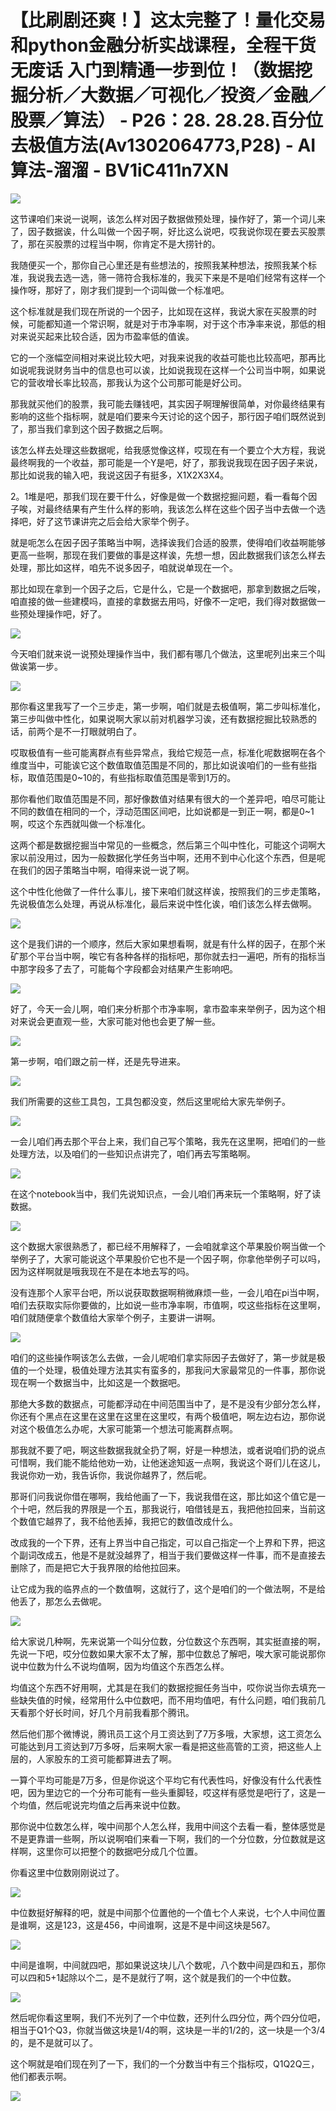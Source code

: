 # 【比刷剧还爽！】这太完整了！量化交易和python金融分析实战课程，全程干货无废话 入门到精通一步到位！（数据挖掘分析／大数据／可视化／投资／金融／股票／算法） - P26：28. 28.28.百分位去极值方法(Av1302064773,P28) - AI算法-溜溜 - BV1iC411n7XN

![](img/f0fd5963ef8518e34fa61f4b384e44cd_0.png)

这节课咱们来说一说啊，该怎么样对因子数据做预处理，操作好了，第一个词儿来了，因子数据诶，什么叫做一个因子啊，好比这么说吧，哎我说你现在要去买股票了，那在买股票的过程当中啊，你肯定不是大捞针的。

我随便买一个，那你自己心里还是有些想法的，按照我某种想法，按照我某个标准，我说我去选一选，筛一筛符合我标准的，我买下来是不是咱们经常有这样一个操作呀，那好了，刚才我们提到一个词叫做一个标准吧。

这个标准就是我们现在所说的一个因子，比如现在这样，我说大家在买股票的时候，可能都知道一个常识啊，就是对于市净率啊，对于这个市净率来说，那低的相对来说买起来比较合适，因为市盈率低的值诶。

它的一个涨幅空间相对来说比较大吧，对我来说我的收益可能也比较高吧，那再比如说呢我说财务当中的信息也可以诶，比如说我现在这样一个公司当中啊，如果说它的营收增长率比较高，那我认为这个公司那可能是好公司。

那我就买他们的股票，我可能去赚钱吧，其实因子啊理解很简单，对你最终结果有影响的这些个指标啊，就是咱们要来今天讨论的这个因子，那行因子咱们既然说到了，那当我们拿到这个因子数据之后啊。

该怎么样去处理这些数据呢，给我感觉像这样，哎现在有一个要立个大方程，我说最终啊我的一个收益，那可能是一个Y是吧，好了，那我说我现在因子因子来说，那比如说我的输入吧，我说这因子有挺多，X1X2X3X4。

2。1堆是吧，那我们现在要干什么，好像是做一个数据挖掘问题，看一看每个因子唉，对最终结果有产生什么样的影响，我该怎么样在这些个因子当中去做一个选择吧，好了这节课讲完之后会给大家举个例子。

就是呃怎么在因子因子策略当中啊，选择诶我们合适的股票，使得咱们收益啊能够更高一些啊，那现在我们要做的事是这样诶，先想一想，因此数据我们该怎么样去处理，那比如这样，咱先不说多因子，咱就说单现在一个。

那比如现在拿到一个因子之后，它是什么，它是一个数据吧，那拿到数据之后唉，咱直接的做一些建模吗，直接的拿数据去用吗，好像不一定吧，我们得对数据做一些预处理操作吧，好了。



![](img/f0fd5963ef8518e34fa61f4b384e44cd_2.png)

今天咱们就来说一说预处理操作当中，我们都有哪几个做法，这里呢列出来三个叫做诶第一步。

![](img/f0fd5963ef8518e34fa61f4b384e44cd_4.png)

那你看这里我写了一个三步走，第一步啊，咱们就是去极值啊，第二步叫标准化，第三步叫做中性化，如果说啊大家以前对机器学习诶，还有数据挖掘比较熟悉的话，前两个是不一打眼就明白了。

哎取极值有一些可能离群点有些异常点，我给它规范一点，标准化呢数据啊在各个维度当中，可能诶它这个数值取值范围是不同的，那比如说诶咱们的一些有些指标，取值范围是0~10的，有些指标取值范围是零到1万的。

那你看他们取值范围是不同，那好像数值对结果有很大的一个差异吧，咱尽可能让不同的数值在相同的一个，浮动范围区间吧，比如说都是一到正一啊，都是0~1啊，哎这个东西就叫做一个标准化。

这两个都是数据挖掘当中常见的一些概念，然后第三个叫中性化，可能这个词啊大家以前没用过，因为一般数据化学任务当中啊，还用不到中心化这个东西，但是呢在我们的因子策略当中啊，咱得来说一说了啊。

这个中性化他做了一件什么事儿，接下来咱们就这样诶，按照我们的三步走策略，先说极值怎么处理，再说从标准化，最后来说中性化诶，咱们该怎么样去做啊。



![](img/f0fd5963ef8518e34fa61f4b384e44cd_6.png)

这个是我们讲的一个顺序，然后大家如果想看啊，就是有什么样的因子，在那个米矿那个平台当中啊，唉它有各种各样的指标吧，那你就去扫一遍吧，所有的指标当中那字段多了去了，可能每个字段都会对结果产生影响吧。



![](img/f0fd5963ef8518e34fa61f4b384e44cd_8.png)

好了，今天一会儿啊，咱们来分析那个市净率啊，拿市盈率来举例子，因为这个相对来说会更直观一些，大家可能对他也会更了解一些。



![](img/f0fd5963ef8518e34fa61f4b384e44cd_10.png)

第一步啊，咱们跟之前一样，还是先导进来。

![](img/f0fd5963ef8518e34fa61f4b384e44cd_12.png)

我们所需要的这些工具包，工具包都没变，然后这里呢给大家先举例子。

![](img/f0fd5963ef8518e34fa61f4b384e44cd_14.png)

一会儿咱们再去那个平台上来，我们自己写个策略，我先在这里啊，把咱们的一些处理方法，以及咱们的一些知识点讲完了，咱们再去写策略啊。



![](img/f0fd5963ef8518e34fa61f4b384e44cd_16.png)

在这个notebook当中，我们先说知识点，一会儿咱们再来玩一个策略啊，好了读数据。

![](img/f0fd5963ef8518e34fa61f4b384e44cd_18.png)

这个数据大家很熟悉了，都已经不用解释了，一会咱就拿这个苹果股价啊当做一个举例子了，大家可能说这个苹果股价它也不是一个因子啊，你拿他举例子可以吗，因为这样啊就是哦我现在不是在本地去写的吗。

没有连那个人家平台吧，所以说获取数据啊稍微麻烦一些，一会儿咱在pi当中啊，咱们去获取实际你要做的，比如说一些市净率啊，市值啊，哎这些指标在这里啊，咱们就随便拿个数值给大家举个例子，主要讲一讲啊。



![](img/f0fd5963ef8518e34fa61f4b384e44cd_20.png)

咱们的这些操作啊该怎么去做，一会儿呢咱们拿实际因子去做好了，第一步就是极值的一个处理，极值处理方法其实有蛮多的，那我问大家最常见的一件事，那你说现在啊一个数据当中，比如这是一个数据吧。

那绝大多数的数据点，可能都浮动在中间范围当中了，是不是没有少部分怎么样，你还有个黑点在这里在这里在这里在这里哎，有两个极值吧，啊左边右边，那你说对这个极值怎么办呢，大家可能第一个想法可能离群点啊。

那我就不要了吧，啊这些数据我就全扔了啊，好是一种想法，或者说咱们扔的说点可惜啊，我们能不能给他劝一劝，让他迷途知返一点啊，我说这个哥们儿在这儿，我说你劝一劝，我告诉你，我说你越界了，然后呢。

那哥们问我说你借在哪啊，我给他画了一下，我说我借在这，那比如这个值它是一个十吧，然后我的界限是一个五，那我说行，咱借钱是五，我把他拉回来，当前这个数值它越界了，我不给他丢掉，我把它的数值改成什么。

改成我的一个下界，还有上界当中自己指定，可以自己指定一个上界和下界，把这个副词改成五，他是不是就没越界了，相当于我们要做这样一件事，而不是直接去删除了，而是把它大于我界限的给他拉回来。

让它成为我的临界点的一个数值啊，这就行了，这个是咱们的一个做法啊，不是给他丢了，那怎么去做呢。

![](img/f0fd5963ef8518e34fa61f4b384e44cd_22.png)

给大家说几种啊，先来说第一个叫分位数，分位数这个东西啊，其实挺直接的啊，先说一下吧，哎分位数如果大家不太了解，那中位数总了解吧，唉大家可能说那你说中位数为什么不说均值啊，因为均值这个东西怎么样。

均值这个东西不好用啊，尤其是在我们的数据挖掘任务当中，哎你说当你去填充一些缺失值的时候，经常用什么中位数吧，而不用均值吧，有什么问题，咱们我前几天看那个好长时间，好几个月前我看那个腾讯。

然后他们那个微博说，腾讯员工这个月工资达到了7万多哦，大家想，这工资怎么可能达到月工资达到7万多呀，后来啊大家一看是把这些高管的工资，把这些人上层的，人家股东的工资可能都算进去了啊。

一算个平均可能是7万多，但是你说这个平均它有代表性吗，好像没有什么代表性吧，因为里边它的一个分布可能有一些头重脚轻，哎这样有感觉是吧行了，这是一个均值，然后呢说完均值之后再来说中位数。

那你说中位数怎么样，唉中间那个人怎么样，我用中间这个去看一看，整体感觉是不是更靠谱一些啊，所以说啊咱们来看一下啊，我们的一个分位数，分位数就是这样啊，这里你可以把整个的数据吧分成几个位置。

你看这里中位数刚刚说过了。

![](img/f0fd5963ef8518e34fa61f4b384e44cd_24.png)

中位数挺好解释的吧，就是中间那个位置他的一个值七个人来说，七个人中间位置是谁啊，这是123，这是456，中间谁啊，这是不是中间这块是567。



![](img/f0fd5963ef8518e34fa61f4b384e44cd_26.png)

中间是谁啊，中间就四吧，那如果说这块儿八个数呢，八个数中间是四和五，那你可以四和5+1起除以个二，是不是就行了啊，这个就是我们的一个中位数。



![](img/f0fd5963ef8518e34fa61f4b384e44cd_28.png)

然后呢你看这里啊，我们不光列了一个中位数，还列什么四分位，两个四分位吧，相当于Q1个Q3，你就当做这块是1/4的啊，这块是一半的1/2的，这一块是一个3/4的，是不是就可以了。

这个啊就是咱们现在列了一下，我们的一个分数当中有三个指标哎，Q1Q2Q三，他们都表示啊。

![](img/f0fd5963ef8518e34fa61f4b384e44cd_30.png)